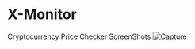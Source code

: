 # X-Monitor
Cryptocurrency Price Checker
ScreenShots
![Capture](https://user-images.githubusercontent.com/56234205/67621861-eedb5580-f84e-11e9-9cc2-0b7105190877.PNG)
